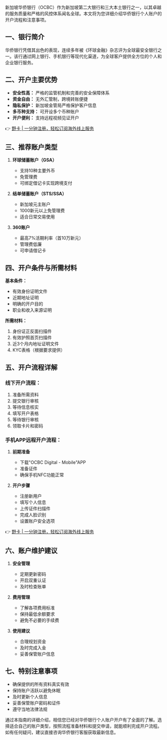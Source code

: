 新加坡华侨银行（OCBC）作为新加坡第二大银行和三大本土银行之一，以其卓越的服务质量和严格的风控体系闻名全球。本文将为您详细介绍华侨银行个人账户的开户流程和注意事项。

## 一、银行简介

华侨银行凭借其出色的表现，连续多年被《环球金融》杂志评为全球最安全银行之一。该行通过网上银行、手机银行等现代化渠道，为全球客户提供全方位的个人和企业银行服务。

## 二、开户主要优势

* **安全性高：** 严格的监管机制和完善的安全保障体系
* **资金自由：** 无外汇管制，跨境转账便捷
* **隐私保护：** 新加坡金管局严格保护客户信息
* **多币种支持：** 可开设多个币种账户
* **开户便利：** 支持远程视频见证开户

👉 [野卡 | 一分钟注册，轻松订阅海外线上服务](https://bit.ly/bewildcard)

## 三、推荐账户类型

1. **环球储蓄账户（GSA）**
   * 支持10种主要外币
   * 免管理费
   * 可绑定借记卡实现跨境支付

2. **结单储蓄账户（STS/SSA）**
   * 新加坡元主账户
   * 1000新元以上免管理费
   * 适合日常交易使用

3. **360账户**
   * 最高7%活期利率（首10万新元）
   * 管理费低廉
   * 可申请借记卡

## 四、开户条件与所需材料

**基本条件：**
* 有效身份证明文件
* 近期地址证明
* 明确的开户目的
* 职业和收入来源证明

**所需材料：**
1. 身份证正反面扫描件
2. 有效护照首页扫描件
3. 近3个月内地址证明文件
4. KYC表格（根据要求提供）

## 五、开户流程详解

### 线下开户流程：

1. 准备所需资料
2. 提交银行审核
3. 等待信息核实
4. 填写开户表格
5. 等待银行审核
6. 领取卡片和密码

### 手机APP远程开户流程：

1. **前期准备**
   * 下载"OCBC Digital - Mobile"APP
   * 准备证件
   * 确保手机NFC功能正常

2. **开户步骤**
   * 注册新用户
   * 填写个人信息
   * 上传证件扫描件
   * 完成人脸识别
   * 设置账户安全选项

👉 [野卡 | 一分钟注册，轻松订阅海外线上服务](https://bit.ly/bewildcard)

## 六、账户维护建议

1. **安全管理**
   * 定期更新密码
   * 开启双重认证
   * 及时检查账单

2. **费用管理**
   * 了解各项费用标准
   * 保持最低余额要求
   * 避免不必要的手续费

3. **使用建议**
   * 合理规划资金
   * 及时完成入金
   * 妥善保管账户信息

## 七、特别注意事项

* 确保提供的所有资料真实有效
* 保持账户活跃以避免休眠
* 及时更新个人信息
* 妥善保管账户密码和证件
* 遵守当地法律法规

通过本指南的详细介绍，相信您已经对华侨银行个人账户开户有了全面的了解。选择适合自己的账户类型，按照流程准备材料和提交申请，就能顺利完成开户流程。如有任何疑问，建议直接咨询华侨银行客服获取最新信息。